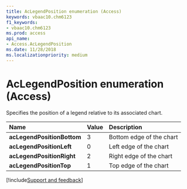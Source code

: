 ```yaml
---
title: AcLegendPosition enumeration (Access)
keywords: vbaac10.chm6123
f1_keywords:
- vbaac10.chm6123
ms.prod: access
api_name:
- Access.AcLegendPosition
ms.date: 11/28/2018
ms.localizationpriority: medium
---
```



# AcLegendPosition enumeration (Access)

Specifies the position of a legend relative to its associated chart.

|Name|Value|Description|
|:-----|:-----|:-----|
|**acLegendPositionBottom**|3|Bottom edge of the chart|
|**acLegendPositionLeft**|0|Left edge of the chart|
|**acLegendPositionRight**|2|Right edge of the chart|
|**acLegendPositionTop**|1|Top edge of the chart|

[!include[Support and feedback](~/includes/feedback-boilerplate.md)]